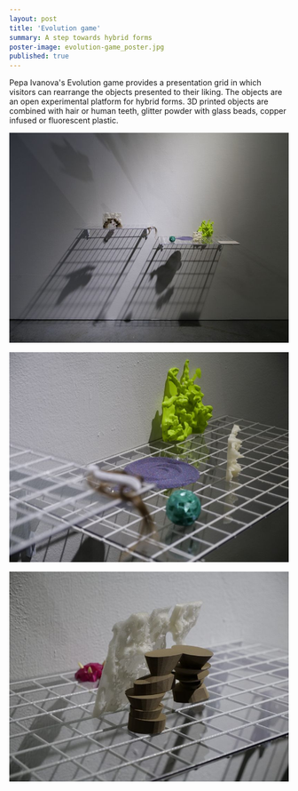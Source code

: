 ```yaml
---
layout: post
title: 'Evolution game'
summary: A step towards hybrid forms
poster-image: evolution-game_poster.jpg
published: true
---
```


Pepa Ivanova's Evolution game provides a presentation grid in which visitors can rearrange the objects presented to their liking. The objects are an open experimental platform for hybrid forms. 3D printed objects are combined with hair or human teeth, glitter powder with glass beads, copper infused or fluorescent plastic.

![](/images/evolution-game-01.jpg)

![](/images/evolution-game-02.jpg)

![](/images/evolution-game-03.jpg)
